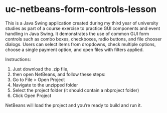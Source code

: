 # uc-netbeans-form-controls-lesson

This is a Java Swing application created during my third year of university studies as part of a course exercise to practice GUI components and event handling in Java Swing. It demonstrates the use of common GUI form controls such as combo boxes, checkboxes, radio buttons, and file chooser dialogs. Users can select items from dropdowns, check multiple options, choose a single payment option, and open files with filters applied.

Instructions:
1. Just download the .zip file,
2. then open NetBeans, and follow these steps:
3. Go to File > Open Project
4. Navigate to the unzipped folder
5. Select the project folder (it should contain a nbproject folder)
6. Click Open Project

NetBeans will load the project and you’re ready to build and run it.


